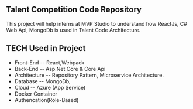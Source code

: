 ## Talent Competition Code Repository

This project will help interns at MVP Studio to understand how ReactJs, C# Web Api, MongoDb is used in Talent Code Architecture. 

## TECH Used in Project
   * Front-End -- React,Webpack
   * Back-End -- Asp.Net Core & Core Api
   * Architecture --  Repository Pattern, Microservice Architecture.
   * Database -- MongoDb,
   * Cloud -- Azure (App Service)
   * Docker Container
   * Authencation(Role-Based)
   
   
